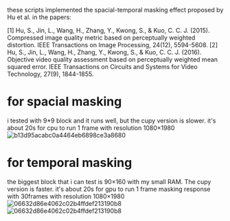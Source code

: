 these scripts implemented the spacial-temporal masking effect proposed by Hu et al. in the papers:

[1] Hu, S., Jin, L., Wang, H., Zhang, Y., Kwong, S., & Kuo, C. C. J. (2015). Compressed image quality metric based on 
perceptually weighted distortion. IEEE Transactions on Image Processing, 24(12), 5594-5608.
[2] Hu, S., Jin, L., Wang, H., Zhang, Y., Kwong, S., & Kuo, C. C. J. (2016). Objective video quality assessment 
based on perceptually weighted mean squared error. IEEE Transactions on Circuits and Systems for Video Technology, 27(9), 1844-1855.

# for spacial masking
i tested with 9*9 block and it runs well, but the cupy version is slower. 
it's about 20s for cpu to run 1 frame with resolution 1080×1980
![b13d95acabc0a4464eb6898ce3a8680](https://github.com/LiuJiawenn/MaskingEffect/assets/124513316/2ce389d1-616b-427d-b8d9-5aec37d2c14a)


# for temporal masking
the biggest block that i can test is 90×160 with my small RAM. The cupy version is faster.
it's about 20s for gpu to run 1 frame masking response with 30frames with resolution 1080×1980![06632d86e4062c02b4ffdef213190b8](https://github.com/LiuJiawenn/MaskingEffect/assets/124513316/959eb932-7f13-440a-b068-5e84de0def99)
![06632d86e4062c02b4ffdef213190b8](https://github.com/LiuJiawenn/MaskingEffect/assets/124513316/32df1bf0-4525-41c3-94d0-08d4671feea8)
